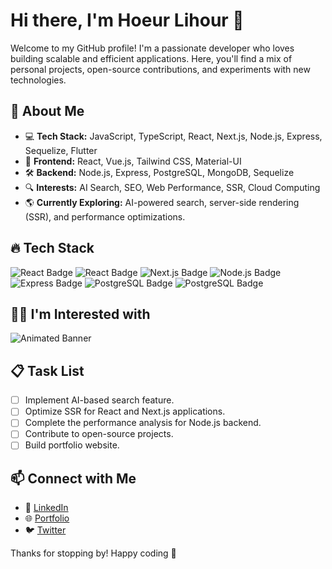 # Hi there, I'm Hoeur Lihour 👋

Welcome to my GitHub profile! I'm a passionate developer who loves building scalable and efficient applications. Here, you'll find a mix of personal projects, open-source contributions, and experiments with new technologies.

## 🚀 About Me
- 💻 **Tech Stack:** JavaScript, TypeScript, React, Next.js, Node.js, Express, Sequelize, Flutter
- 🎨 **Frontend:** React, Vue.js, Tailwind CSS, Material-UI
- 🛠 **Backend:** Node.js, Express, PostgreSQL, MongoDB, Sequelize
- 🔍 **Interests:** AI Search, SEO, Web Performance, SSR, Cloud Computing
- 🌎 **Currently Exploring:** AI-powered search, server-side rendering (SSR), and performance optimizations.

## 🔥 Tech Stack
![React Badge](https://img.shields.io/badge/-React-61DAFB?logo=react&logoColor=white)
![React Badge](https://img.shields.io/badge/-VueJs-61DAFB?logo=vuejs&logoColor=white)
![Next.js Badge](https://img.shields.io/badge/-Next.js-000000?logo=nextdotjs&logoColor=white)
![Node.js Badge](https://img.shields.io/badge/-Node.js-339933?logo=node.js&logoColor=white)
![Express Badge](https://img.shields.io/badge/-Express-000000?logo=express&logoColor=white)
![PostgreSQL Badge](https://img.shields.io/badge/-NestJs-336791?logo=nestjs&logoColor=white)
![PostgreSQL Badge](https://img.shields.io/badge/-Python-336791?logo=python&logoColor=white)

## 🧑‍💻 I'm Interested with
![Animated Banner](https://camo.githubusercontent.com/da852e8bd707889e0247cf882225a9c89d163a9fc3cc49501e32b0d657be2cb3/68747470733a2f2f726561646d652d747970696e672d7376672e64656d6f6c61622e636f6d2f3f6c696e65733d546563686e6f6c6f67793b4d616368696e652b4c6561726e696e673b5765622b446576656c6f706d656e743b446174612b536369656e63653b414926666f6e743d46697261253230436f64652663656e7465723d747275652677696474683d333830266865696768743d3530266475726174696f6e3d313030302670617573653d3130303026636f6c6f723d23364135414344)


## 📋 Task List
- [ ] Implement AI-based search feature.
- [ ] Optimize SSR for React and Next.js applications.
- [ ] Complete the performance analysis for Node.js backend.
- [ ] Contribute to open-source projects.
- [ ] Build portfolio website.

## 📫 Connect with Me
- 💼 [LinkedIn](https://www.linkedin.com/in/hoeur-lihour-b26a17229)
- 🌐 [Portfolio](https://www.hoeurlihour.blog/)
- 🐦 [Twitter](https://x.com/hoeur_lihour)

Thanks for stopping by! Happy coding 🚀
